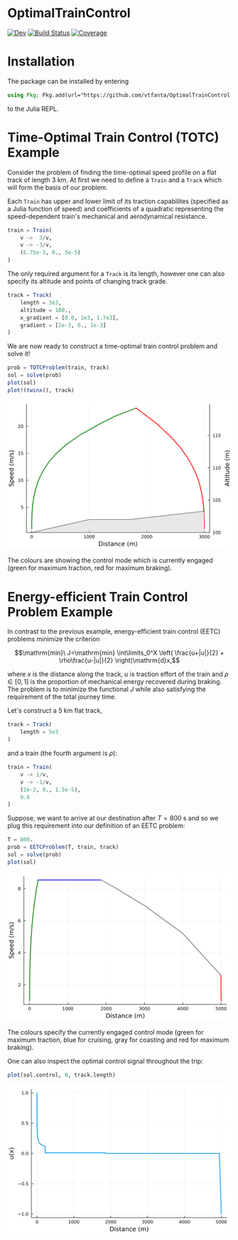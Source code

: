 # OptimalTrainControl
[![Dev](https://img.shields.io/badge/docs-dev-blue.svg)](https://vtfanta.github.io/OptimalTrainControl_v2.jl/dev/)
[![Build Status](https://github.com/vtfanta/OptimalTrainControl_v2.jl/actions/workflows/CI.yml/badge.svg?branch=main)](https://github.com/vtfanta/OptimalTrainControl_v2.jl/actions/workflows/CI.yml?query=branch%3Amain)
[![Coverage](https://codecov.io/gh/vtfanta/OptimalTrainControl_v2.jl/branch/main/graph/badge.svg)](https://codecov.io/gh/vtfanta/OptimalTrainControl_v2.jl)

# Installation

The package can be installed by entering
```julia
using Pkg; Pkg.add(url="https://github.com/vtfanta/OptimalTrainControl.jl")
```
to the Julia REPL.

# Time-Optimal Train Control (TOTC) Example
Consider the problem of finding the time-optimal speed profile on a flat track of length $3\ \mathrm{km}$. At first we need to define a `Train` and a `Track` which will form the basis of our problem.

Each `Train` has upper and lower limit of its traction capabilites (specified as a Julia function of speed) and coefficients of a quadratic representing the speed-dependent train's mechanical and aerodynamical resistance.
```julia
train = Train(
    v ->  3/v,
    v -> -3/v,
    (6.75e-3, 0., 5e-5)
)
```

The only required argument for a `Track` is its length, however one can also specify its altitude and points of changing track grade.
```julia
track = Track(
    length = 3e3,
    altitude = 100.,
    x_gradient = [0.0, 1e3, 1.7e3],
    gradient = [2e-3, 0., 1e-3]
)
```

We are now ready to construct a time-optimal train control problem and solve it!
```julia
prob = TOTCProblem(train, track)
sol = solve(prob)
plot(sol)
plot!(twinx(), track)
```
![TOTC Solution](/docs/src/assets/totc_example.svg)

The colours are showing the control mode which is currently engaged (green for maximum traction, red for maximum braking).

# Energy-efficient Train Control Problem Example

In contrast to the previous example, energy-efficient 
train control (EETC) problems minimize the criterion
```math
\mathrm{min}\ J=\mathrm{min} \int\limits_0^X \left( \frac{u+|u|}{2} + \rho\frac{u-|u|}{2} \right)\mathrm{d}x,
```
where $x$ is the distance along the track, $u$ is traction effort of the train and $\rho\in[0,1]$ is the proportion of mechanical energy recovered during braking.
The problem is to minimize the functional $J$ while also satisfying the requirement of the total journey time.

Let's construct a $5\ \mathrm{km}$ flat track,
```julia
track = Track(
    length = 5e3
)
```
and a train (the fourth argument is $\rho$):
```julia
train = Train(
    v -> 1/v,
    v -> -1/v,
    (1e-2, 0., 1.5e-5),
    0.6
)
```

Suppose, we want to arrive at our destination after $T=800\ \mathrm{s}$ and so we plug this requirement into
our definition of an EETC problem:
```julia
T = 800.
prob = EETCProblem(T, train, track)
sol = solve(prob)
plot(sol)
```
![EETC Solution](/docs/src/assets/eetc_example.svg)

The colours specify the currently engaged control mode (green for maximum traction, blue for cruising, gray for coasting and red for maximum braking).

One can also inspect the optimal control signal throughout the trip:
```julia
plot(sol.control, 0, track.length)
```
![Optimal control](/docs/src/assets/u.svg)